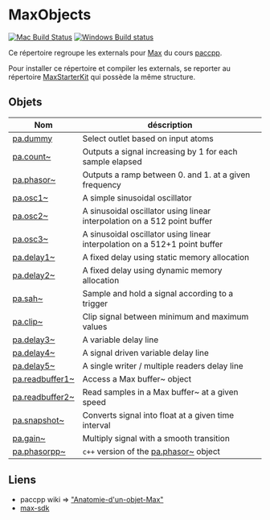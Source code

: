 # MaxObjects

[![Mac Build Status](https://travis-ci.org/paccpp/MaxObjects.svg?branch=master)](https://travis-ci.org/paccpp/MaxObjects) [![Windows Build status](https://ci.appveyor.com/api/projects/status/iisy1l3mqrxydwds/branch/master?svg=true)](https://ci.appveyor.com/project/eliottparis/maxobjects)

Ce répertoire regroupe les externals pour [Max](https://cycling74.com/products/max) du cours [paccpp](https://github.com/paccpp/paccpp).

Pour installer ce répertoire et compiler les externals, se reporter au répertoire [MaxStarterKit](https://github.com/paccpp/MaxStarterKit) qui possède la même structure.

## Objets

| Nom       | déscription |
|-----------|-------------|
|[pa.dummy](source/projects/pa.dummy)           | Select outlet based on input atoms |
|[pa.count~](source/projects/pa.count_tilde)    | Outputs a signal increasing by 1 for each sample elapsed |
|[pa.phasor~](source/projects/pa.phasor_tilde)  | Outputs a ramp between 0. and 1. at a given frequency |
|[pa.osc1~](source/projects/pa.osc1_tilde)      | A simple sinusoidal oscillator |
|[pa.osc2~](source/projects/pa.osc2_tilde)      | A sinusoidal oscillator using linear interpolation on a 512 point buffer |
|[pa.osc3~](source/projects/pa.osc3_tilde)      | A sinusoidal oscillator using linear interpolation on a 512+1 point buffer |
|[pa.delay1~](source/projects/pa.delay1_tilde)  | A fixed delay using static memory allocation |
|[pa.delay2~](source/projects/pa.delay2_tilde)  | A fixed delay using dynamic memory allocation |
|[pa.sah~](source/projects/pa.sah_tilde)        | Sample and hold a signal according to a trigger |
|[pa.clip~](source/projects/pa.clip_tilde)      | Clip signal between minimum and maximum values |
|[pa.delay3~](source/projects/pa.delay3_tilde)  | A variable delay line |
|[pa.delay4~](source/projects/pa.delay4_tilde)  | A signal driven variable delay line |
|[pa.delay5~](source/projects/pa.delay5_tilde)  | A single writer / multiple readers delay line |
|[pa.readbuffer1~](source/projects/pa.readbuffer1_tilde)  | Access a Max buffer~ object |
|[pa.readbuffer2~](source/projects/pa.readbuffer2_tilde)  | Read samples in a Max buffer~ at a given speed |
|[pa.snapshot~](source/projects/pa.snapshot_tilde)  | Converts signal into float at a given time interval|
|[pa.gain~](source/projects/pa.gain_tilde)  | Multiply signal with a smooth transition|
|[pa.phasorpp~](source/projects/pa.phasorpp_tilde)  | `c++` version of the [pa.phasor~](source/projects/pa.phasor_tilde) object |

## Liens

- paccpp wiki => ["Anatomie-d'un-objet-Max"](https://github.com/paccpp/paccpp/wiki/Anatomie-d'un-objet-Max)
- [max-sdk](https://cycling74.com/sdk/MaxSDK-7.1.0/html/index.html)
